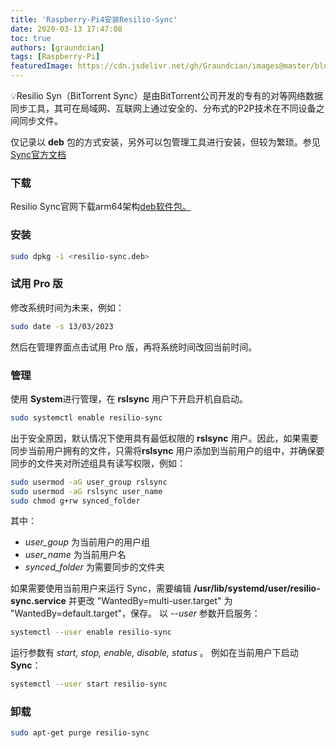 ```yaml
---
title: 'Raspberry-Pi4安装Resilio-Sync'
date: 2020-03-13 17:47:08
toc: true
authors: [graundcian]
tags: [Raspberry-Pi]
featuredImage: https://cdn.jsdelivr.net/gh/Graundcian/images@master/blog/image20200508110138.png
---
```




💡Resilio Syn（BitTorrent Sync）是由BitTorrent公司开发的专有的对等网络数据同步工具，其可在局域网、互联网上通过安全的、分布式的P2P技术在不同设备之间同步文件。

<!-- more -->

仅记录以 **deb** 包的方式安装，另外可以包管理工具进行安装，但较为繁琐。参见[Sync官方文档](https://help.resilio.com/hc/en-us/articles/206178924)

### 下载

Resilio Sync官网下载arm64架构[deb软件包。](https://download-cdn.resilio.com/2.6.4.1344/Debian/resilio-sync_2.6.4.1344-1_arm64.deb)

### 安装

```bash
sudo dpkg -i <resilio-sync.deb>
```

### 试用 Pro 版

修改系统时间为未来，例如：

```bash
sudo date -s 13/03/2023
```
然后在管理界面点击试用 Pro 版，再将系统时间改回当前时间。

### 管理

使用 **System**进行管理，在 **rslsync** 用户下开启开机自启动。

```bash
sudo systemctl enable resilio-sync
```

出于安全原因，默认情况下使用具有最低权限的 **rslsync** 用户。因此，如果需要同步当前用户拥有的文件，只需将**rslsync** 用户添加到当前用户的组中，并确保要同步的文件夹对所述组具有读写权限，例如：

```bash
sudo usermod -aG user_group rslsync
sudo usermod -aG rslsync user_name
sudo chmod g+rw synced_folder
```

其中：

- *user_goup* 为当前用户的用户组
- *user_name* 为当前用户名
- *synced_folder* 为需要同步的文件夹

如果需要使用当前用户来运行 Sync，需要编辑 **/usr/lib/systemd/user/resilio-sync.service** 并更改  "WantedBy=multi-user.target" 为 "WantedBy=default.target"，保存。 以 *--user* 参数开启服务：

```bash
systemctl --user enable resilio-sync
```

运行参数有 *start, stop, enable, disable, status* 。
例如在当前用户下启动 **Sync**：

```bash
systemctl --user start resilio-sync
```

### 卸载

```bash
sudo apt-get purge resilio-sync
```